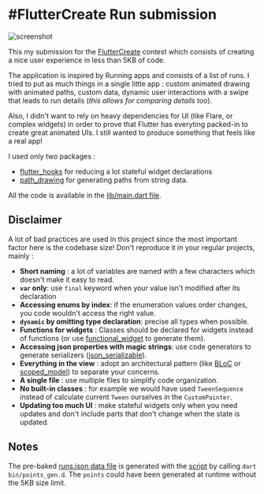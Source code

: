 # #FlutterCreate Run submission

![screenshot](screenshot.png)

This my submission for the [FlutterCreate](https://flutter.dev/create) contest which consists of creating a nice user experience in less than 5KB of code.

The application is inspired by Running apps and consists of a list of runs. I tried to put as much things in a single little app : custom animated drawing with animated paths, custom data, dynamic user interactions with a swipe that leads to run details (*this allows for comparing details too*).

Also, I didn't want to rely on heavy dependencies for UI (like Flare, or complex widgets) in order to prove that Flutter has everyting packed-in to create great animated UIs. I still wanted to produce something that feels like a real app!

 I used only two packages : 
 * [flutter_hooks](https://github.com/rrousselGit/flutter_hooks) for reducing a lot stateful widget declarations
 * [path_drawing](https://github.com/dnfield/flutter_path_drawing) for generating paths from string data.

All the code is available in the [lib/main.dart file](lib/main.dart).

## Disclaimer

A lot of bad practices are used in this project since the most important factor here is the codebase size! Don't reproduce it in your regular projects, mainly :

* **Short naming** : a lot of variables are named with a few characters which doesn't make it easy to read.
* **`var` only**: use `final` keyword when your value isn't modified after its declaration
* **Accessing enums by index**: if the enumeration values order changes, you code wouldn't access the right value. 
* **`dynamic` by omitting type declaration**: precise all types when possible.
* **Functions for widgets** : Classes should be declared for widgets instead of functions (or use [functional_widget](https://github.com/rrousselGit/functional_widget) to generate them).
* **Accessing json properties with magic strings**: use code generators to generate serializers ([json_serializable](https://github.com/dart-lang/json_serializable)).
* **Everything in the view** : adopt an architectural pattern (like [BLoC](https://aloisdeniel.com/post/p9OCupX71qaLtGYHpnV0) or [scoped_model](https://github.com/brianegan/scoped_model)) to separate your concerns.
* **A single file** : use multiple files to simplify code organization.
* **No built-in classes** : for example we would have used `TweenSequence` instead of calculate current `Tween` ourselves in the `CustomPainter`.
* **Updating too much UI** : make stateful widgets only when you need updates and don't include parts that don't change when the state is updated.

## Notes 

The pre-baked [runs.json data file](data/run.json) is generated with the [script](bin/points_gen.d) by calling `dart bin/points_gen.d`. The `points` could have been generated at runtime without the 5KB size limit.